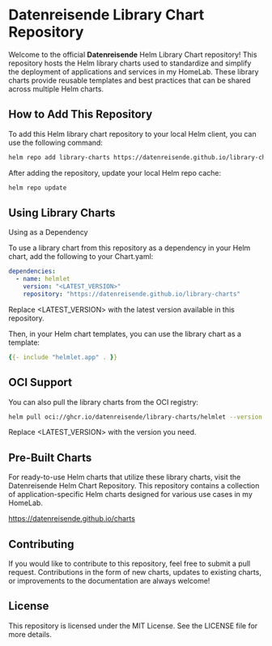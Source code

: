 # Datenreisende Library Chart Repository

Welcome to the official **Datenreisende** Helm Library Chart repository! This repository hosts the Helm library charts used to standardize and simplify the deployment of applications and services in my HomeLab. These library charts provide reusable templates and best practices that can be shared across multiple Helm charts.


## How to Add This Repository
To add this Helm library chart repository to your local Helm client, you can use the following command:

```bash
helm repo add library-charts https://datenreisende.github.io/library-charts
```

After adding the repository, update your local Helm repo cache:
```bash
helm repo update
```

## Using Library Charts

Using as a Dependency

To use a library chart from this repository as a dependency in your Helm chart, add the following to your Chart.yaml:
```yaml
dependencies:
  - name: helmlet
    version: "<LATEST_VERSION>"
    repository: "https://datenreisende.github.io/library-charts"
```
Replace <LATEST_VERSION> with the latest version available in this repository.

Then, in your Helm chart templates, you can use the library chart as a template:

```yaml
{{- include "helmlet.app" . }}
```

## OCI Support
You can also pull the library charts from the OCI registry:
```bash
helm pull oci://ghcr.io/datenreisende/library-charts/helmlet --version <LATEST_VERSION>
```
Replace <LATEST_VERSION> with the version you need.

## Pre-Built Charts

For ready-to-use Helm charts that utilize these library charts, visit the Datenreisende Helm Chart Repository. This repository contains a collection of application-specific Helm charts designed for various use cases in my HomeLab.

https://datenreisende.github.io/charts

## Contributing

If you would like to contribute to this repository, feel free to submit a pull request. Contributions in the form of new charts, updates to existing charts, or improvements to the documentation are always welcome!

## License

This repository is licensed under the MIT License. See the LICENSE file for more details.
